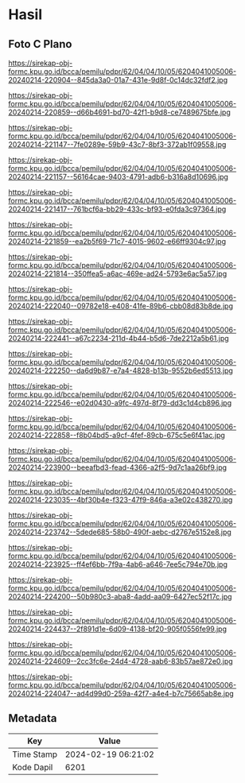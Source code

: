 # Hasil

## Foto C Plano

https://sirekap-obj-formc.kpu.go.id/bcca/pemilu/pdpr/62/04/04/10/05/6204041005006-20240214-220904--845da3a0-01a7-431e-9d8f-0c14dc32fdf2.jpg

https://sirekap-obj-formc.kpu.go.id/bcca/pemilu/pdpr/62/04/04/10/05/6204041005006-20240214-220859--d66b4691-bd70-42f1-b9d8-ce7489675bfe.jpg

https://sirekap-obj-formc.kpu.go.id/bcca/pemilu/pdpr/62/04/04/10/05/6204041005006-20240214-221147--7fe0289e-59b9-43c7-8bf3-372ab1f09558.jpg

https://sirekap-obj-formc.kpu.go.id/bcca/pemilu/pdpr/62/04/04/10/05/6204041005006-20240214-221157--56164cae-9403-4791-adb6-b316a8d10696.jpg

https://sirekap-obj-formc.kpu.go.id/bcca/pemilu/pdpr/62/04/04/10/05/6204041005006-20240214-221417--761bcf6a-bb29-433c-bf93-e0fda3c97364.jpg

https://sirekap-obj-formc.kpu.go.id/bcca/pemilu/pdpr/62/04/04/10/05/6204041005006-20240214-221859--ea2b5f69-71c7-4015-9602-e66ff9304c97.jpg

https://sirekap-obj-formc.kpu.go.id/bcca/pemilu/pdpr/62/04/04/10/05/6204041005006-20240214-221814--350ffea5-a6ac-469e-ad24-5793e6ac5a57.jpg

https://sirekap-obj-formc.kpu.go.id/bcca/pemilu/pdpr/62/04/04/10/05/6204041005006-20240214-222040--09782e18-e408-41fe-89b6-cbb08d83b8de.jpg

https://sirekap-obj-formc.kpu.go.id/bcca/pemilu/pdpr/62/04/04/10/05/6204041005006-20240214-222441--a67c2234-211d-4b44-b5d6-7de2212a5b61.jpg

https://sirekap-obj-formc.kpu.go.id/bcca/pemilu/pdpr/62/04/04/10/05/6204041005006-20240214-222250--da6d9b87-e7a4-4828-b13b-9552b6ed5513.jpg

https://sirekap-obj-formc.kpu.go.id/bcca/pemilu/pdpr/62/04/04/10/05/6204041005006-20240214-222546--e02d0430-a9fc-497d-8f79-dd3c1d4cb896.jpg

https://sirekap-obj-formc.kpu.go.id/bcca/pemilu/pdpr/62/04/04/10/05/6204041005006-20240214-222858--f8b04bd5-a9cf-4fef-89cb-675c5e6f41ac.jpg

https://sirekap-obj-formc.kpu.go.id/bcca/pemilu/pdpr/62/04/04/10/05/6204041005006-20240214-223900--beeafbd3-fead-4366-a2f5-9d7c1aa26bf9.jpg

https://sirekap-obj-formc.kpu.go.id/bcca/pemilu/pdpr/62/04/04/10/05/6204041005006-20240214-223035--4bf30b4e-f323-47f9-846a-a3e02c438270.jpg

https://sirekap-obj-formc.kpu.go.id/bcca/pemilu/pdpr/62/04/04/10/05/6204041005006-20240214-223742--5dede685-58b0-490f-aebc-d2767e5152e8.jpg

https://sirekap-obj-formc.kpu.go.id/bcca/pemilu/pdpr/62/04/04/10/05/6204041005006-20240214-223925--ff4ef6bb-7f9a-4ab6-a646-7ee5c794e70b.jpg

https://sirekap-obj-formc.kpu.go.id/bcca/pemilu/pdpr/62/04/04/10/05/6204041005006-20240214-224200--50b980c3-aba8-4add-aa09-6427ec52f17c.jpg

https://sirekap-obj-formc.kpu.go.id/bcca/pemilu/pdpr/62/04/04/10/05/6204041005006-20240214-224437--2f891d1e-6d09-4138-bf20-905f0556fe99.jpg

https://sirekap-obj-formc.kpu.go.id/bcca/pemilu/pdpr/62/04/04/10/05/6204041005006-20240214-224609--2cc3fc6e-24d4-4728-aab6-83b57ae872e0.jpg

https://sirekap-obj-formc.kpu.go.id/bcca/pemilu/pdpr/62/04/04/10/05/6204041005006-20240214-224047--ad4d99d0-259a-42f7-a4e4-b7c75665ab8e.jpg


## Metadata

| Key        | Value               |
| ---------- | ------------------- |
| Time Stamp | 2024-02-19 06:21:02 |
| Kode Dapil | 6201                |



